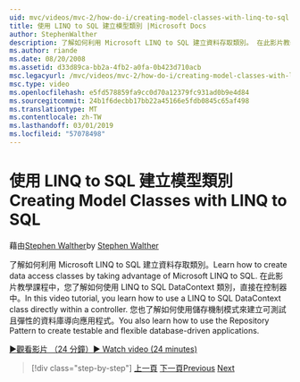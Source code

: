 ```yaml
---
uid: mvc/videos/mvc-2/how-do-i/creating-model-classes-with-linq-to-sql
title: 使用 LINQ to SQL 建立模型類別 |Microsoft Docs
author: StephenWalther
description: 了解如何利用 Microsoft LINQ to SQL 建立資料存取類別。 在此影片教學課程中，您會學習如何使用 LINQ to SQL DataContext...
ms.author: riande
ms.date: 08/20/2008
ms.assetid: d33d89ca-bb2a-4fb2-a0fa-0b423d710acb
msc.legacyurl: /mvc/videos/mvc-2/how-do-i/creating-model-classes-with-linq-to-sql
msc.type: video
ms.openlocfilehash: e5fd578859fa9cc0d70a12379fc931ad0b9e4d84
ms.sourcegitcommit: 24b1f6decbb17bb22a45166e5fdb0845c65af498
ms.translationtype: MT
ms.contentlocale: zh-TW
ms.lasthandoff: 03/01/2019
ms.locfileid: "57078498"
---
```

<a name="creating-model-classes-with-linq-to-sql"></a><span data-ttu-id="c50e0-104">使用 LINQ to SQL 建立模型類別</span><span class="sxs-lookup"><span data-stu-id="c50e0-104">Creating Model Classes with LINQ to SQL</span></span>
====================
<span data-ttu-id="c50e0-105">藉由[Stephen Walther](https://github.com/StephenWalther)</span><span class="sxs-lookup"><span data-stu-id="c50e0-105">by [Stephen Walther](https://github.com/StephenWalther)</span></span>

<span data-ttu-id="c50e0-106">了解如何利用 Microsoft LINQ to SQL 建立資料存取類別。</span><span class="sxs-lookup"><span data-stu-id="c50e0-106">Learn how to create data access classes by taking advantage of Microsoft LINQ to SQL.</span></span> <span data-ttu-id="c50e0-107">在此影片教學課程中，您了解如何使用 LINQ to SQL DataContext 類別，直接在控制器中。</span><span class="sxs-lookup"><span data-stu-id="c50e0-107">In this video tutorial, you learn how to use a LINQ to SQL DataContext class directly within a controller.</span></span> <span data-ttu-id="c50e0-108">您也了解如何使用儲存機制模式來建立可測試且彈性的資料庫導向應用程式。</span><span class="sxs-lookup"><span data-stu-id="c50e0-108">You also learn how to use the Repository Pattern to create testable and flexible database-driven applications.</span></span>

[<span data-ttu-id="c50e0-109">&#9654;觀看影片 （24 分鐘）</span><span class="sxs-lookup"><span data-stu-id="c50e0-109">&#9654; Watch video (24 minutes)</span></span>](https://channel9.msdn.com/Blogs/ASP-NET-Site-Videos/creating-model-classes-with-linq-to-sql)

> [!div class="step-by-step"]
> <span data-ttu-id="c50e0-110">[上一頁](creating-custom-html-helpers.md)
> [下一頁](displaying-a-table-of-database-data.md)</span><span class="sxs-lookup"><span data-stu-id="c50e0-110">[Previous](creating-custom-html-helpers.md)
[Next](displaying-a-table-of-database-data.md)</span></span>
